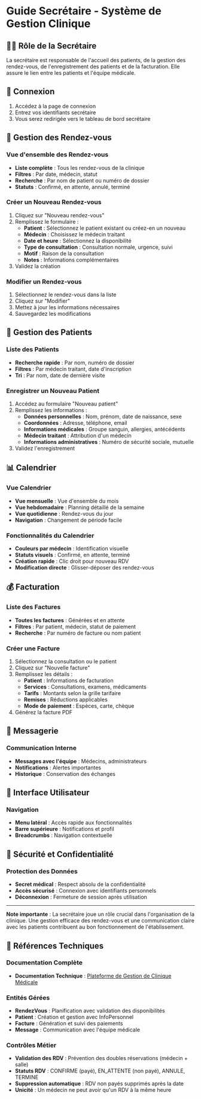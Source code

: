 # Guide Secrétaire - Système de Gestion Clinique

## 👩‍💼 Rôle de la Secrétaire

La secrétaire est responsable de l'accueil des patients, de la gestion des rendez-vous, de l'enregistrement des patients et de la facturation. Elle assure le lien entre les patients et l'équipe médicale.

## 🔐 Connexion

1. Accédez à la page de connexion
2. Entrez vos identifiants secrétaire
3. Vous serez redirigée vers le tableau de bord secrétaire

## 📅 Gestion des Rendez-vous

### Vue d'ensemble des Rendez-vous
- **Liste complète** : Tous les rendez-vous de la clinique
- **Filtres** : Par date, médecin, statut
- **Recherche** : Par nom de patient ou numéro de dossier
- **Statuts** : Confirmé, en attente, annulé, terminé

### Créer un Nouveau Rendez-vous
1. Cliquez sur "Nouveau rendez-vous"
2. Remplissez le formulaire :
   - **Patient** : Sélectionnez le patient existant ou créez-en un nouveau
   - **Médecin** : Choisissez le médecin traitant
   - **Date et heure** : Sélectionnez la disponibilité
   - **Type de consultation** : Consultation normale, urgence, suivi
   - **Motif** : Raison de la consultation
   - **Notes** : Informations complémentaires
3. Validez la création

### Modifier un Rendez-vous
1. Sélectionnez le rendez-vous dans la liste
2. Cliquez sur "Modifier"
3. Mettez à jour les informations nécessaires
4. Sauvegardez les modifications

## 👥 Gestion des Patients

### Liste des Patients
- **Recherche rapide** : Par nom, numéro de dossier
- **Filtres** : Par médecin traitant, date d'inscription
- **Tri** : Par nom, date de dernière visite

### Enregistrer un Nouveau Patient
1. Accédez au formulaire "Nouveau patient"
2. Remplissez les informations :
   - **Données personnelles** : Nom, prénom, date de naissance, sexe
   - **Coordonnées** : Adresse, téléphone, email
   - **Informations médicales** : Groupe sanguin, allergies, antécédents
   - **Médecin traitant** : Attribution d'un médecin
   - **Informations administratives** : Numéro de sécurité sociale, mutuelle
3. Validez l'enregistrement

## 📊 Calendrier

### Vue Calendrier
- **Vue mensuelle** : Vue d'ensemble du mois
- **Vue hebdomadaire** : Planning détaillé de la semaine
- **Vue quotidienne** : Rendez-vous du jour
- **Navigation** : Changement de période facile

### Fonctionnalités du Calendrier
- **Couleurs par médecin** : Identification visuelle
- **Statuts visuels** : Confirmé, en attente, terminé
- **Création rapide** : Clic droit pour nouveau RDV
- **Modification directe** : Glisser-déposer des rendez-vous

## 💰 Facturation

### Liste des Factures
- **Toutes les factures** : Générées et en attente
- **Filtres** : Par patient, médecin, statut de paiement
- **Recherche** : Par numéro de facture ou nom patient

### Créer une Facture
1. Sélectionnez la consultation ou le patient
2. Cliquez sur "Nouvelle facture"
3. Remplissez les détails :
   - **Patient** : Informations de facturation
   - **Services** : Consultations, examens, médicaments
   - **Tarifs** : Montants selon la grille tarifaire
   - **Remises** : Réductions applicables
   - **Mode de paiement** : Espèces, carte, chèque
4. Générez la facture PDF

## 💬 Messagerie

### Communication Interne
- **Messages avec l'équipe** : Médecins, administrateurs
- **Notifications** : Alertes importantes
- **Historique** : Conservation des échanges

## 📱 Interface Utilisateur

### Navigation
- **Menu latéral** : Accès rapide aux fonctionnalités
- **Barre supérieure** : Notifications et profil
- **Breadcrumbs** : Navigation contextuelle

## 🔐 Sécurité et Confidentialité

### Protection des Données
- **Secret médical** : Respect absolu de la confidentialité
- **Accès sécurisé** : Connexion avec identifiants personnels
- **Déconnexion** : Fermeture de session après utilisation

---

**Note importante** : La secrétaire joue un rôle crucial dans l'organisation de la clinique. Une gestion efficace des rendez-vous et une communication claire avec les patients contribuent au bon fonctionnement de l'établissement.

## 🔗 Références Techniques

### Documentation Complète
- **Documentation Technique** : [Plateforme de Gestion de Clinique Médicale](https://docs.google.com/document/d/11CkpRdISp8IFbqysINgZKNNlVGT6uu5ThWbM-rl8JLQ/edit?tab=t.0)

### Entités Gérées
- **RendezVous** : Planification avec validation des disponibilités
- **Patient** : Création et gestion avec InfoPersonnel
- **Facture** : Génération et suivi des paiements
- **Message** : Communication avec l'équipe médicale

### Contrôles Métier
- **Validation des RDV** : Prévention des doubles réservations (médecin + salle)
- **Statuts RDV** : CONFIRME (payé), EN_ATTENTE (non payé), ANNULE, TERMINE
- **Suppression automatique** : RDV non payés supprimés après la date
- **Unicité** : Un médecin ne peut avoir qu'un RDV à la même heure
